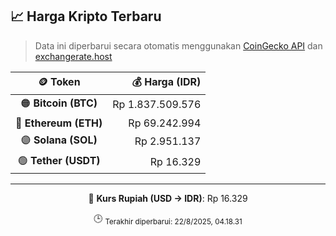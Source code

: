 

<!-- HARGA_KRIPTO -->
## 📈 Harga Kripto Terbaru

> Data ini diperbarui secara otomatis menggunakan [CoinGecko API](https://www.coingecko.com/) dan [exchangerate.host](https://exchangerate.host/)

<div align="center">

| 🪙 Token | 💰 Harga (IDR) |
|:------:|---------------:|
| 🟠 **Bitcoin (BTC)**   | Rp 1.837.509.576 |
| 🔵 **Ethereum (ETH)**  | Rp 69.242.994 |
| 🟣 **Solana (SOL)**    | Rp 2.951.137 |
| 🟢 **Tether (USDT)**   | Rp 16.329 |

---

💱 **Kurs Rupiah (USD → IDR)**: Rp 16.329

🕒 <sub>Terakhir diperbarui: 22/8/2025, 04.18.31</sub>

</div>
<!-- /HARGA_KRIPTO -->